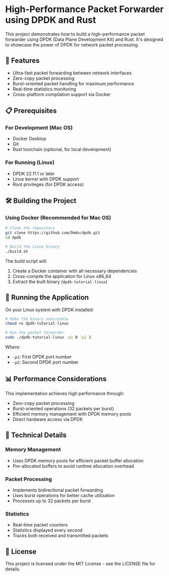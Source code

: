 # High-Performance Packet Forwarder using DPDK and Rust

This project demonstrates how to build a high-performance packet forwarder using DPDK (Data Plane Development Kit) and Rust. It's designed to showcase the power of DPDK for network packet processing.

## 🚀 Features

- Ultra-fast packet forwarding between network interfaces
- Zero-copy packet processing
- Burst-oriented packet handling for maximum performance
- Real-time statistics monitoring
- Cross-platform compilation support via Docker

## 📋 Prerequisites

### For Development (Mac OS)

- Docker Desktop
- Git
- Rust toolchain (optional, for local development)

### For Running (Linux)

- DPDK 22.11.1 or later
- Linux kernel with DPDK support
- Root privileges (for DPDK access)

## 🛠️ Building the Project

### Using Docker (Recommended for Mac OS)

```bash
# Clone the repository
git clone https://github.com/Dmdv/dpdk.git
cd dpdk

# Build the Linux binary
./build.sh
```

The build script will:

1. Create a Docker container with all necessary dependencies
2. Cross-compile the application for Linux x86_64
3. Extract the built binary (`dpdk-tutorial-linux`)

## 🏃 Running the Application

On your Linux system with DPDK installed:

```bash
# Make the binary executable
chmod +x dpdk-tutorial-linux

# Run the packet forwarder
sudo ./dpdk-tutorial-linux -p1 0 -p2 1
```

Where:

- `-p1`: First DPDK port number
- `-p2`: Second DPDK port number

## 📊 Performance Considerations

This implementation achieves high performance through:

- Zero-copy packet processing
- Burst-oriented operations (32 packets per burst)
- Efficient memory management with DPDK memory pools
- Direct hardware access via DPDK

## 🔧 Technical Details

### Memory Management

- Uses DPDK memory pools for efficient packet buffer allocation
- Pre-allocated buffers to avoid runtime allocation overhead

### Packet Processing

- Implements bidirectional packet forwarding
- Uses burst operations for better cache utilization
- Processes up to 32 packets per burst

### Statistics

- Real-time packet counters
- Statistics displayed every second
- Tracks both received and transmitted packets

## 📝 License

This project is licensed under the MIT License - see the LICENSE file for details.
